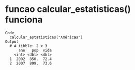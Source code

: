 # funcao calcular_estatisticas() funciona

    Code
      calcular_estatisticas("Américas")
    Output
      # A tibble: 2 x 3
          ano   pop  vida
        <int> <dbl> <dbl>
      1  2002  850.  72.4
      2  2007  899.  73.6

